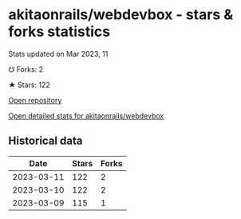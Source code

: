 # akitaonrails/webdevbox - stars & forks statistics

Stats updated on Mar 2023, 11

☋ Forks: 2

★ Stars: 122

[Open repository](https://github.com/akitaonrails/webdevbox)

[Open detailed stats for akitaonrails/webdevbox](https://reviewgithub.com/rep/akitaonrails/webdevbox)

## Historical data
| Date | Stars | Forks |
|------|-------|-------|
| 2023-03-11 | 122 | 2 | 
| 2023-03-10 | 122 | 2 | 
| 2023-03-09 | 115 | 1 | 


